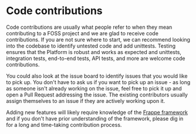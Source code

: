 # Code contributions

Code contributions are usually what people refer to when they mean
contributing to a FOSS project and we are glad to receive code contributions.
If you are not sure where to start, we can recommend looking into the codebase
to identify untested code and add unittests. Testing ensures that the Platform
is robust and works as expected and unittests, integration tests, end-to-end
tests, API tests, and more are welcome code contributions.

You could also look at the issue board to identify issues that you would like
to pick up. You don't have to ask us if you want to pick up an issue - as long
as someone isn't already working on the issue, feel free to pick it up and
open a Pull Request addressing the issue. The existing contributors usually
assign themselves to an issue if they are actively working upon it.

Adding new features will likely require knowledge of the [Frappe framework](https://frappeframework.com/)
and if you don't have prior understanding of the framework, please dig in for
a long and time-taking contribution process.
